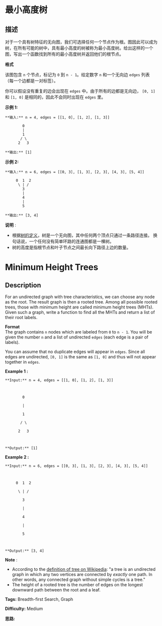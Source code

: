 # 最小高度树

## 描述

对于一个具有树特征的无向图，我们可选择任何一个节点作为根。图因此可以成为树，在所有可能的树中，具有最小高度的树被称为最小高度树。给出这样的一个图，写出一个函数找到所有的最小高度树并返回他们的根节点。

**格式**

该图包含 `n` 个节点，标记为 `0` 到 `n - 1`。给定数字 `n` 和一个无向边 `edges` 列表（每一个边都是一对标签）。

你可以假设没有重复的边会出现在 `edges` 中。由于所有的边都是无向边， `[0, 1]`和 `[1, 0]` 是相同的，因此不会同时出现在 `edges` 里。

**示例 1:**

    
    
    **输入:** n = 4, edges = [[1, 0], [1, 2], [1, 3]]
    
            0
            |
            1
           / \
          2   3 
    
    **输出:** [1]
    

**示例 2:**

    
    
    **输入:** n = 6, edges = [[0, 3], [1, 3], [2, 3], [4, 3], [5, 4]]
    
         0  1  2
          \ | /
            3
            |
            4
            |
            5 
    
    **输出:** [3, 4]

**说明** :

  *  根据[树的定义](https://baike.baidu.com/item/%E6%A0%91/2699484?fromtitle=%E6%95%B0%E6%8D%AE%E7%BB%93%E6%9E%84+%E6%A0%91&fromid=12062173&fr=aladdin)，树是一个无向图，其中任何两个顶点只通过一条路径连接。 换句话说，一个任何没有简单环路的连通图都是一棵树。
  * 树的高度是指根节点和叶子节点之间最长向下路径上边的数量。



# Minimum Height Trees

## Description



For an undirected graph with tree characteristics, we can choose any node as the root. The result graph is then a rooted tree. Among all possible rooted trees, those with minimum height are called minimum height trees (MHTs). Given such a graph, write a function to find all the MHTs and return a list of their root labels.

**Format**  
The graph contains `n` nodes which are labeled from `0` to `n - 1`. You will be given the number `n` and a list of undirected `edges` (each edge is a pair of labels).

You can assume that no duplicate edges will appear in `edges`. Since all edges are undirected, `[0, 1]` is the same as `[1, 0]` and thus will not appear together in `edges`.

**Example 1 :**

    
    
    **Input:** n = 4, edges = [[1, 0], [1, 2], [1, 3]]
    
            0
            |
            1
           / \
          2   3 
    
    **Output:** [1]
    

**Example 2 :**

    
    
    **Input:** n = 6, edges = [[0, 3], [1, 3], [2, 3], [4, 3], [5, 4]]
    
         0  1  2
          \ | /
            3
            |
            4
            |
            5 
    
    **Output:** [3, 4]

**Note** :

  * According to the [definition of tree on Wikipedia](https://en.wikipedia.org/wiki/Tree_\(graph_theory\)): "a tree is an undirected graph in which any two vertices are connected by _exactly_ one path. In other words, any connected graph without simple cycles is a tree."
  * The height of a rooted tree is the number of edges on the longest downward path between the root and a leaf.


**Tags:** Breadth-first Search, Graph

**Difficulty:** Medium

**思路:**

